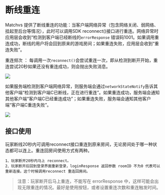 # 断线重连

Matchvs 提供了断线重连的功能：当客户端网络异常（包含网络关闭、弱网络、挂起至后台等情况），此时可以调用SDK reconnect()接口进行重连。网络异常时应用层会收到“检测到客户端已经断线的`errorResponse` 错误码1001。如果调用重连成功，断线的用户将会回到原来的游戏房间；如果重连失败，应用层会收到“重连失败”。

重连频次 ： 每调用一次`reconnect()`会尝试重连一次，即从检测到断开开始，重连尝试20秒如果还没有重连成功，则会抛出失败消息。



![](http://imgs.matchvs.com/static/reconnect4.png)  



如果服务端检测到客户端网络异常，则服务端会通过`networkStateNotify`告诉其他客户端“检测到客户端C已断线，正在进行重连”。如果重连成功，服务端会通知其他客户端“客户端C已经重连成功”；如果重连失败，服务端会通知其他客户端“客户端C重连失败”。

![](http://imgs.matchvs.com/static/reconnect2.png)

## 接口使用

玩家断线20秒内可调用reconnect接口重连到原来房间，无论房间处于哪一种状态都可以连上。重连回房间使用方式有两种。

```
1、玩家断开20秒内马上 reconnect。
2、玩家断开后回到登录界面重新登录，loginResponse 返回参数 roomID 不为0 代表可以重新连接。这个时候调用reconnect 重连回房间。
```

> 注意：玩家断开后马上重连，不能写在 errorResponse 中，这样可能会出现无限重连的情况。最好是使用按钮，或者设置重连次数和重连触发时间。



